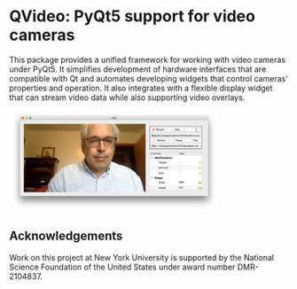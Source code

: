 # **QVideo:** PyQt5 support for video cameras

This package provides a unified framework for working with
video cameras under PyQt5. It simplifies development of hardware
interfaces that are compatible with Qt and automates developing
widgets that control cameras' properties and operation.
It also integrates with a flexible display widget that can
stream video data while also supporting video overlays.

<img src="docs/dvrdemo.png" width="75%" alt="Interface demo">

## Acknowledgements
Work on this project at New York University is supported by
the National Science Foundation of the United States under
award number DMR-2104837.
